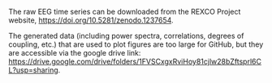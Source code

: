 The raw EEG time series can be downloaded from the REXCO Project website, 
https://doi.org/10.5281/zenodo.1237654. 

The generated data (including power spectra, correlations, degrees of coupling, etc.) that are used to plot figures are too large for GitHub, but they are accessible via the google drive link: 
https://drive.google.com/drive/folders/1FVSCxgxRviHoy81cjlw28bZftsprl6CL?usp=sharing.
